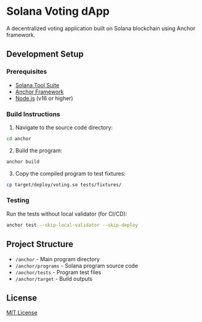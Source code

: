 # Solana Voting dApp

A decentralized voting application built on Solana blockchain using Anchor framework.

## Development Setup

### Prerequisites

- [Solana Tool Suite](https://docs.solana.com/cli/install-solana-cli-tools)
- [Anchor Framework](https://www.anchor-lang.com/docs/installation)
- [Node.js](https://nodejs.org/) (v16 or higher)

### Build Instructions

1. Navigate to the source code directory:

```bash
cd anchor
```

2. Build the program:

```bash
anchor build
```

3. Copy the compiled program to test fixtures:

```bash
cp target/deploy/voting.so tests/fixtures/
```

### Testing

Run the tests without local validator (for CI/CD):

```bash
anchor test --skip-local-validator --skip-deploy
```

## Project Structure

- `/anchor` - Main program directory
- `/anchor/programs` - Solana program source code
- `/anchor/tests` - Program test files
- `/anchor/target` - Build outputs

## License

[MIT License](LICENSE)
